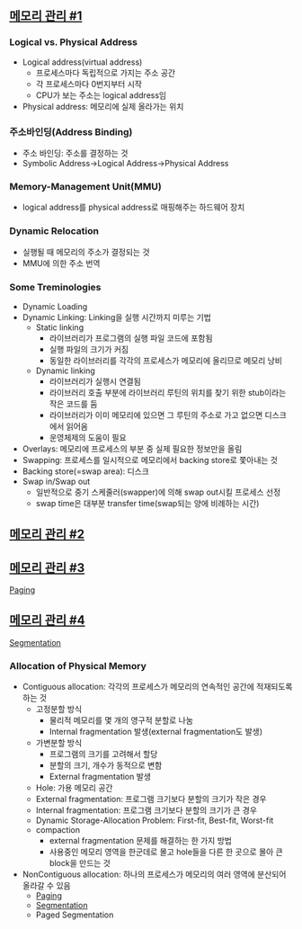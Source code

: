 ## [메모리 관리 #1](https://core.ewha.ac.kr/publicview/C0101020140425151219100144?vmode=f)

### Logical vs. Physical Address
- Logical address(virtual address)
  + 프로세스마다 독립적으로 가지는 주소 공간
  + 각 프로세스마다 0번지부터 시작
  + CPU가 보는 주소는 logical address임
- Physical address: 메모리에 실제 올라가는 위치

### 주소바인딩(Address Binding)
- 주소 바인딩: 주소를 결정하는 것
- Symbolic Address->Logical Address->Physical Address

### Memory-Management Unit(MMU)
- logical address를 physical address로 매핑해주는 하드웨어 장치

### Dynamic Relocation
- 실행될 때 메모리의 주소가 결정되는 것
- MMU에 의한 주소 번역

### Some Treminologies
- Dynamic Loading
- Dynamic Linking: Linking을 실행 시간까지 미루는 기법
  + Static linking
    - 라이브러리가 프로그램의 실행 파일 코드에 포함됨
    - 실행 파일의 크기가 커짐
    - 동일한 라이브러리를 각각의 프로세스가 메모리에 올리므로 메모리 낭비
  + Dynamic linking
    - 라이브러리가 실행시 연결됨
    - 라이브러리 호출 부분에 라이브러리 루틴의 위치를 찾기 위한 stub이라는 작은 코드를 둠
    - 라이브러리가 이미 메모리에 있으면 그 루틴의 주소로 가고 없으면 디스크에서 읽어옴
    - 운영체제의 도움이 필요
- Overlays: 메모리에 프로세스의 부분 중 실제 필요한 정보만을 올림
- Swapping: 프로세스를 일시적으로 메모리에서 backing store로 쫓아내는 것
- Backing store(=swap area): 디스크
- Swap in/Swap out
  + 일반적으로 중기 스케줄러(swapper)에 의해 swap out시킬 프로세스 선정
  + swap time은 대부분 transfer time(swap되는 양에 비례하는 시간)

## [메모리 관리 #2](https://core.ewha.ac.kr/publicview/C0101020140429132440045277?vmode=f)

## [메모리 관리 #3](https://core.ewha.ac.kr/publicview/C0101020140502151452123728?vmode=f)

[Paging](8장-메모리-관리/Paging.md) 

## [메모리 관리 #4](https://core.ewha.ac.kr/publicview/C0101020140509142939477563?vmode=f)

[Segmentation](8장-메모리-관리/Segmentation.md) 

### Allocation of Physical Memory
- Contiguous allocation: 각각의 프로세스가 메모리의 연속적인 공간에 적재되도록 하는 것
  + 고정분할 방식
    - 물리적 메모리를 몇 개의 영구적 분할로 나눔
    - Internal fragmentation 발생(external fragmentation도 발생)
  + 가변분할 방식
    - 프로그램의 크기를 고려해서 할당
    - 분할의 크기, 개수가 동적으로 변함
    - External fragmentation 발생
  + Hole: 가용 메모리 공간
  + External fragmentation: 프로그램 크기보다 분할의 크기가 작은 경우
  + Internal fragmentation: 프로그램 크기보다 분할의 크기가 큰 경우
  + Dynamic Storage-Allocation Problem: First-fit, Best-fit, Worst-fit
  + compaction
    - external fragmentation 문제를 해결하는 한 가지 방법
    - 사용중인 메모리 영역을 한군데로 몰고 hole들을 다른 한 곳으로 몰아 큰 block을 만드는 것
- NonContiguous allocation: 하나의 프로세스가 메모리의 여러 영역에 분산되어 올라갈 수 있음
  - [Paging](운영체제/8장-메모리-관리/Paging.md)
  - [Segmentation](운영체제/8장-메모리-관리/Segmentation.md)
  - Paged Segmentation

